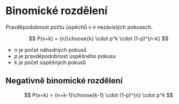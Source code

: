 # Binomické rozdělení
Pravděpodobnost počtu úspěchů v $n$ nezávislých pokusech.

$$
P(x=k) = {n}\choose{k} \cdot p^k \cdot (1-p)^{n-k}
$$

- $n$ je počet náhodných pokusů
- $p$ je pravděpodobnost úspěšného pokusu
- $k$ je počet úspěšných pokusů

## Negativně binomické rozdělení
$$
P(x=k) = {n+k-1}\choose{k-1} \cdot (1-p)^{n} \cdot p^k
$$